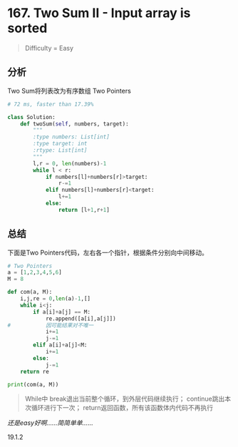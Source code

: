 # 167. Two Sum II - Input array is sorted
> Difficulty = Easy
## 分析

Two Sum将列表改为有序数组
Two Pointers

```python
# 72 ms, faster than 17.39%

class Solution:
	def twoSum(self, numbers, target):
		"""
		:type numbers: List[int]
		:type target: int
		:rtype: List[int]
		"""
		l,r = 0, len(numbers)-1
		while l < r:
			if numbers[l]+numbers[r]>target:
				r-=1
			elif numbers[l]+numbers[r]<target:
				l+=1
			else:
				return [l+1,r+1]
```

## 总结

下面是Two Pointers代码，左右各一个指针，根据条件分别向中间移动。
```python
# Two Pointers
a = [1,2,3,4,5,6]
M = 8

def com(a, M):
	i,j,re = 0,len(a)-1,[]
	while i<j:
		if a[i]+a[j] == M:
			re.append([a[i],a[j]])
#			因可能结果对不唯一
			i+=1
			j-=1
		elif a[i]+a[j]<M:
			i+=1
		else:
			j-=1
	return re

print(com(a, M))
```

> While中
> break退出当前整个循环，到外层代码继续执行；
> continue跳出本次循环进行下一次；
> return返回函数，所有该函数体内代码不再执行

*还是easy好啊……简简单单……*

19.1.2